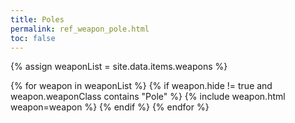 ```yaml
---
title: Poles
permalink: ref_weapon_pole.html
toc: false
---
```


{% assign weaponList = site.data.items.weapons %}

{% for weapon in weaponList %}
{% if weapon.hide != true and weapon.weaponClass contains "Pole" %}
{% include weapon.html weapon=weapon %}
{% endif %}
{% endfor %}